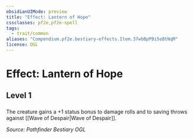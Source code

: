 ```yaml
---
obsidianUIMode: preview
title: "Effect: Lantern of Hope"
cssclasses: pf2e,pf2e-spell
tags:
  - trait/common
aliases: "Compendium.pf2e.bestiary-effects.Item.37wbBpPBi5eBtNqM"
license: OGL
---
```

# Effect: Lantern of Hope
## Level 1
### 






The creature gains a +1 status bonus to damage rolls and to saving throws against [[Wave of Despair|Wave of Despair]].

*Source: Pathfinder Bestiary*
*OGL*
